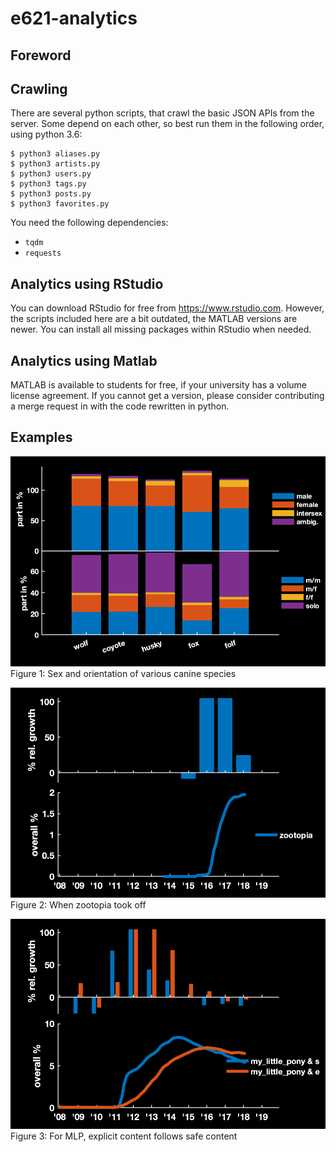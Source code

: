 # e621-analytics

## Foreword


## Crawling
There are several python scripts, that crawl the basic JSON APIs from the server. Some depend on each other, so best run them in the following order, using python 3.6:

    $ python3 aliases.py
    $ python3 artists.py
    $ python3 users.py
    $ python3 tags.py
    $ python3 posts.py
    $ python3 favorites.py

You need the following dependencies:

* `tqdm`
* `requests`

## Analytics using RStudio
You can download RStudio for free from https://www.rstudio.com. However, the scripts included here are a bit outdated, the MATLAB versions are newer. You can install all missing packages within RStudio when needed.

## Analytics using Matlab
MATLAB is available to students for free, if your university has a volume license agreement. If you cannot get a version, please consider contributing a merge request in with the code rewritten in python.

## Examples

![](example/orient-canines.png)
Figure 1: Sex and orientation of various canine species

![](example/trend-zootopia.png)
Figure 2: When zootopia took off

![](example/trend-mlp.png)
Figure 3: For MLP, explicit content follows safe content